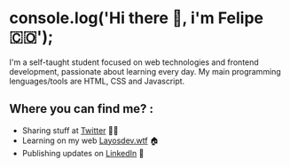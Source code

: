 # console.log('Hi there 👋, i'm Felipe🇨🇴');

I'm a self-taught student focused on web technologies and frontend development, passionate about learning every day. My main programming lenguages/tools are HTML, CSS and Javascript.

## Where you can find me? :
- Sharing stuff at <a href="https://twitter.com/layosdev" target="_blank">Twitter</a> ✍🏾
- Learning on my web <a href="https://layosdev.wtf/" target="_blank">Layosdev.wtf</a> 🏠
- Publishing updates on <a href="https://www.linkedin.com/in/jfelipelayos/" target="_blank">LinkedIn</a> 💼
